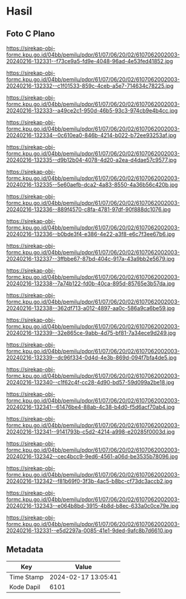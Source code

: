 # Hasil

## Foto C Plano

https://sirekap-obj-formc.kpu.go.id/04bb/pemilu/pdpr/61/07/06/20/02/6107062002003-20240216-132331--f73ce9a5-fd9e-4048-96ad-4e53fed41852.jpg

https://sirekap-obj-formc.kpu.go.id/04bb/pemilu/pdpr/61/07/06/20/02/6107062002003-20240216-132332--c1f01533-859c-4ceb-a5e7-714634c78225.jpg

https://sirekap-obj-formc.kpu.go.id/04bb/pemilu/pdpr/61/07/06/20/02/6107062002003-20240216-132333--a49ce2c1-950d-46b5-93c3-974cb9e4b4cc.jpg

https://sirekap-obj-formc.kpu.go.id/04bb/pemilu/pdpr/61/07/06/20/02/6107062002003-20240216-132334--0c610ea0-846b-4214-b022-b72ee93253af.jpg

https://sirekap-obj-formc.kpu.go.id/04bb/pemilu/pdpr/61/07/06/20/02/6107062002003-20240216-132335--d9b12b04-4078-4d20-a2ea-d4dae57c9577.jpg

https://sirekap-obj-formc.kpu.go.id/04bb/pemilu/pdpr/61/07/06/20/02/6107062002003-20240216-132335--5e60aefb-dca2-4a83-8550-4a36b56c420b.jpg

https://sirekap-obj-formc.kpu.go.id/04bb/pemilu/pdpr/61/07/06/20/02/6107062002003-20240216-132336--889f4570-c8fa-4781-97df-90f888dc1076.jpg

https://sirekap-obj-formc.kpu.go.id/04bb/pemilu/pdpr/61/07/06/20/02/6107062002003-20240216-132336--b0bde3f4-e386-4e22-a3f8-e6c7f3ee67b6.jpg

https://sirekap-obj-formc.kpu.go.id/04bb/pemilu/pdpr/61/07/06/20/02/6107062002003-20240216-132337--3ffbbe67-87bd-404c-917a-43a9bb2e5679.jpg

https://sirekap-obj-formc.kpu.go.id/04bb/pemilu/pdpr/61/07/06/20/02/6107062002003-20240216-132338--7a74b122-fd0b-40ca-895d-85765e3b57da.jpg

https://sirekap-obj-formc.kpu.go.id/04bb/pemilu/pdpr/61/07/06/20/02/6107062002003-20240216-132338--362df713-a012-4897-aa0c-586a9ca6be59.jpg

https://sirekap-obj-formc.kpu.go.id/04bb/pemilu/pdpr/61/07/06/20/02/6107062002003-20240216-132339--32e865ce-9abb-4d75-bf81-7a34ece9d249.jpg

https://sirekap-obj-formc.kpu.go.id/04bb/pemilu/pdpr/61/07/06/20/02/6107062002003-20240216-132339--dc96f334-0d4d-4e3b-869d-094f7bfa4de5.jpg

https://sirekap-obj-formc.kpu.go.id/04bb/pemilu/pdpr/61/07/06/20/02/6107062002003-20240216-132340--c1f62c4f-cc28-4d90-bd57-59d099a2be18.jpg

https://sirekap-obj-formc.kpu.go.id/04bb/pemilu/pdpr/61/07/06/20/02/6107062002003-20240216-132341--61476be4-88ab-4c38-b4d0-f5d6acf70ab4.jpg

https://sirekap-obj-formc.kpu.go.id/04bb/pemilu/pdpr/61/07/06/20/02/6107062002003-20240216-132341--9141793b-c5d2-4214-a998-e20285f0003d.jpg

https://sirekap-obj-formc.kpu.go.id/04bb/pemilu/pdpr/61/07/06/20/02/6107062002003-20240216-132342--cec4bcc9-9ed6-4561-a06d-be3535b78096.jpg

https://sirekap-obj-formc.kpu.go.id/04bb/pemilu/pdpr/61/07/06/20/02/6107062002003-20240216-132342--f81b69f0-3f3b-4ac5-b8bc-cf73dc3accb2.jpg

https://sirekap-obj-formc.kpu.go.id/04bb/pemilu/pdpr/61/07/06/20/02/6107062002003-20240216-132343--e064b8bd-3915-4b8d-b8ec-633a0c0ce79e.jpg

https://sirekap-obj-formc.kpu.go.id/04bb/pemilu/pdpr/61/07/06/20/02/6107062002003-20240216-132331--e5d2297a-0085-41e1-9ded-9afc8b7d6610.jpg


## Metadata

| Key        | Value               |
| ---------- | ------------------- |
| Time Stamp | 2024-02-17 13:05:41 |
| Kode Dapil | 6101                |



